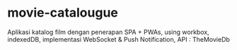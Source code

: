 # movie-catalougue
Aplikasi katalog film dengan penerapan SPA + PWAs, using workbox, indexedDB, implementasi WebSocket & Push Notification, API : TheMovieDb
